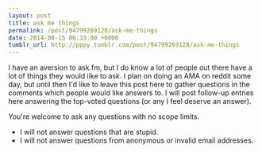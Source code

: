 ```yaml
---
layout: post
title: ask me things
permalink: /post/94799269128/ask-me-things
date: 2014-08-15 06:33:00 +0000
tumblr_url: http://pppy.tumblr.com/post/94799269128/ask-me-things
---
```

I have an aversion to ask.fm, but I do know a lot of people out there have a lot of things they would like to ask. I plan on doing an AMA on reddit some day, but until then I'd like to leave this post here to gather questions in the comments which people would like answers to. I will post follow-up entries here answering the top-voted questions (or any I feel deserve an answer).

You're welcome to ask any questions with no scope limits.

* I will not answer questions that are stupid.
* I will not answer questions from anonymous or invalid email addresses.